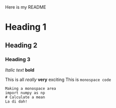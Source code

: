 Here is my README
# Heading 1
## Heading 2
### Heading 3
*Italic text*
**bold**

This is all *really* **very** exciting
This is `monospace code`


```
Making a monospace area
import numpy as np
# Calculate a mean
La di dah!
```